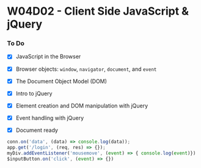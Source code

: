 # W04D02 - Client Side JavaScript & jQuery

### To Do
- [x] JavaScript in the Browser
- [x] Browser objects: `window`, `navigator`, `document`, and `event`
- [x] The Document Object Model (DOM)
- [x] Intro to jQuery
- [x] Element creation and DOM manipulation with jQuery
- [x] Event handling with jQuery
- [x] Document ready


```js
conn.on('data', (data) => console.log(data));
app.get('/login', (req, res) => {});
myDiv.addEventListener('mousemove', (event) => { console.log(event)})
$inputButton.on('click', (event) => {})
```














